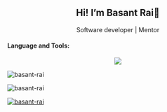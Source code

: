 <div>
<h2 align="center">
   Hi! I’m Basant Rai👋
</h2>
   <p align="center">Software developer | Mentor</p>
</div>
<div>
   <h4>Language and Tools:</h4>
   <p align="center">
     <a href="https://skillicons.dev">
       <img src="https://skillicons.dev/icons?i=js,ts,nodejs,react,nextjs,express,linux,redis,d3,mongodb,mysql,graphql,tailwind,html,css,azure,aws,postman,figma," />
     </a>
   </p>
</div>

<div>
<!-- <p><img align="center" src="https://github-readme-stats.vercel.app/api?username=basant-rai&show_icons=true&locale=en" alt="basant-rai" /></p> -->
<p><img src="https://github-readme-stats.vercel.app/api/top-langs?username=basant-rai&show_icons=true&locale=en&layout=compact" alt="basant-rai" /></p>
<p><img align="center" src="https://github-readme-streak-stats.herokuapp.com/?user=basant-rai&" alt="basant-rai" /></p>
<p><a href="https://github.com/ryo-ma/github-profile-trophy"><img src="https://github-profile-trophy.vercel.app/?username=basant-rai" alt="basant-rai" /></a></p></div>
<!-- <p>
   <img src="https://github-readme-stats.vercel.app/api?username=basant-rai&show_icons=true&theme=radical" />
</p> -->
<!-- ![Basant's GitHub stats]()
<!-- <p>
   <img src="https://github-readme-stats.vercel.app/api/top-langs/?username=basant-rai" />
</p> -->

<!--  📫 How to reach me: bassuntrai@gmail.com -->
<!--
**basant-rai/basant-rai** is a ✨ _special_ ✨ repository because its `README.md` (this file) appears on your GitHub profile.

Here are some ideas to get you started:

- 🔭 I’m currently working on ...
- 🌱 I’m currently learning ...
- 👯 I’m looking to collaborate on ...
- 🤔 I’m looking for help with ...
- 💬 Ask me about ...

- 😄 Pronouns: ...
- ⚡ Fun fact: ...
-->
